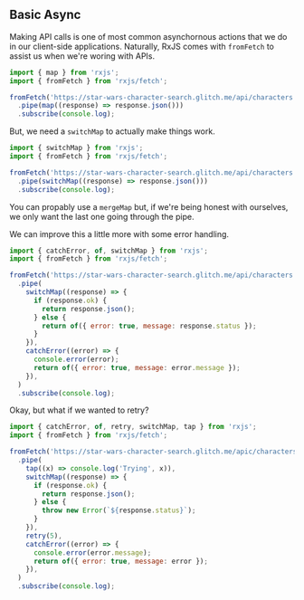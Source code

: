 ## Basic Async

Making API calls is one of most common asynchornous actions that we do in our client-side applications. Naturally, RxJS comes with `fromFetch` to assist us when we're woring with APIs.

```js
import { map } from 'rxjs';
import { fromFetch } from 'rxjs/fetch';

fromFetch('https://star-wars-character-search.glitch.me/api/characters')
  .pipe(map((response) => response.json()))
  .subscribe(console.log);
```

But, we need a `switchMap` to actually make things work.

```js
import { switchMap } from 'rxjs';
import { fromFetch } from 'rxjs/fetch';

fromFetch('https://star-wars-character-search.glitch.me/api/characters')
  .pipe(switchMap((response) => response.json()))
  .subscribe(console.log);
```

You can propably use a `mergeMap` but, if we're being honest with ourselves, we only want the last one going through the pipe.

We can improve this a little more with some error handling.

```js
import { catchError, of, switchMap } from 'rxjs';
import { fromFetch } from 'rxjs/fetch';

fromFetch('https://star-wars-character-search.glitch.me/api/characters')
  .pipe(
    switchMap((response) => {
      if (response.ok) {
        return response.json();
      } else {
        return of({ error: true, message: response.status });
      }
    }),
    catchError((error) => {
      console.error(error);
      return of({ error: true, message: error.message });
    }),
  )
  .subscribe(console.log);
```

Okay, but what if we wanted to retry?

```js
import { catchError, of, retry, switchMap, tap } from 'rxjs';
import { fromFetch } from 'rxjs/fetch';

fromFetch('https://star-wars-character-search.glitch.me/apic/characters')
  .pipe(
    tap((x) => console.log('Trying', x)),
    switchMap((response) => {
      if (response.ok) {
        return response.json();
      } else {
        throw new Error(`${response.status}`);
      }
    }),
    retry(5),
    catchError((error) => {
      console.error(error.message);
      return of({ error: true, message: error });
    }),
  )
  .subscribe(console.log);
```
